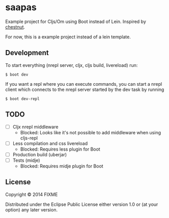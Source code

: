 # saapas

Example project for Cljs/Om using Boot instead of Lein.
Inspired by [chestnut](https://github.com/plexus/chestnut).

For now, this is a example project instead of a lein template.

## Development

To start everything (nrepl server, cljx, cljs build, livereload) run:
```
$ boot dev
```

If you want a repl where you can execute commands, you can start a nrepl
client which connects to the nrepl server started by the dev task by running
```
$ boot dev-repl
```

## TODO

- [ ] Cljx nrepl middleware
  - Blocked: Looks like it's not possible to add middleware when using cljs-repl
- [ ] Less compilation and css livereload
  - Blocked: Requires less plugin for Boot
- [ ] Production build (uberjar)
- [ ] Tests (midje)
  - Blocked: Requires midje plugin for Boot

## License

Copyright © 2014 FIXME

Distributed under the Eclipse Public License either version 1.0 or (at
your option) any later version.
